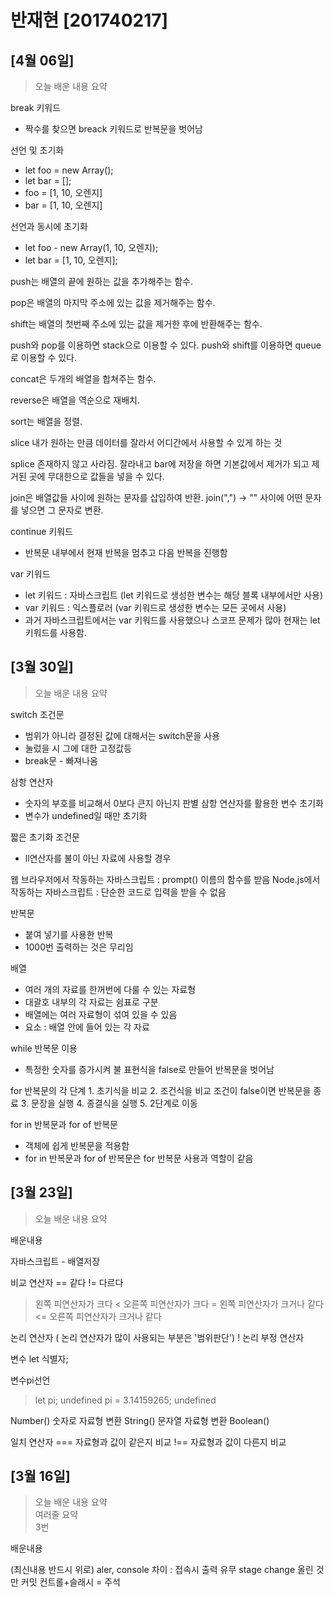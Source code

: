 # 반재현 [201740217]

## [4월 06일]
> 오늘 배운 내용 요약 <br />

break 키워드
- 짝수를 찾으면 breack 키워드로 반복문을 벗어남

선언 및 초기화
- let foo = new Array();
- let bar = [];
- foo = [1, 10, 오렌지]
- bar = [1, 10, 오렌지]

선언과 동시에 초기화
- let foo - new Array(1, 10, 오렌지);
- let bar = [1, 10, 오렌지];

push는 배열의 끝에 원하는 값을 추가해주는 함수.

pop은 배열의 마지막 주소에 있는 값을 제거해주는 함수.

shift는 배열의 첫번째 주소에 있는 값을 제거한 후에 반환해주는 함수.

push와 pop를 이용하면 stack으로 이용할 수 있다.
push와 shift를 이용하면 queue로 이용할 수 있다.

concat은 두개의 배열을 합쳐주는 함수.

reverse은 배열을 역순으로 재배치.

sort는 배열을 정렬.

slice 내가 원하는 만큼 데이터를 잘라서 어디간에서 사용할 수 있게 하는 것

splice 존재하지 않고 사라짐. 잘라내고 bar에 저장을 하면 기본값에서 제거가 되고 제거된 곳에 무대한으로 값들을 넣을 수 있다. 

join은 배열값들 사이에 원하는 문자를 삽입하여 반환. join(",") -> "" 사이에 어떤 문자를 넣으면 그 문자로 변환.

continue 키워드
- 반복문 내부에서 현재 반복을 멈추고 다음 반복을 진행함

var 키워드
- let 키워드 : 자바스크립트 (let 키워드로 생성한 변수는 해당 블록 내부에서만 사용)
- var 키워드 : 익스플로러 (var 키워드로 생성한 변수는 모든 곳에서 사용)
- 과거 자바스크립트에서는 var 키워드를 사용했으나 스코프 문제가 많아 현재는 let 키워드를 사용함.






## [3월 30일]
> 오늘 배운 내용 요약 <br />

switch 조건문
- 범위가 아니라 결정된 값에 대해서는 switch문을 사용
- 눌렀을 시 그에 대한 고정값등
- break문 - 빠져나옴

삼항 연산자 
- 숫자의 부호를 비교해서 0보다 큰지 아닌지 판별
삼항 연산자를 활용한 변수 초기화 
- 변수가 undefined일 때만 초기화

짧은 초기화 조건문 
- ll연산자를 불이 아닌 자료에 사용할 경우

웹 브라우저에서 작동하는 자바스크립트 : prompt() 이름의 함수를 받음
Node.js에서 작동하는 자바스크립트 : 단순한 코드로 입력을 받을 수 없음

반복문
- 붙여 넣기를 사용한 반복 
- 1000번 출력하는 것은 무리임

배열
- 여러 개의 자료를 한꺼번에 다룰 수 있는 자료형
- 대괄호 내부의 각 자료는 쉼표로 구분
- 배열에는 여러 자료형이 섞여 있을 수 있음
- 요소 : 배열 안에 들어 있는 각 자료

while 반복문 이용 
- 특정한 숫자를 증가시켜 불 표현식을  false로 만들어 반복문을 벗어남

for 반복문의 각 단계
    1. 초기식을 비교
    2. 조건식을 비교
        조건이 false이면 반복문을 종료
    3. 문장을 실행
    4. 종결식을 실행
    5. 2단계로 이동    

for in 반복문과  for of 반복문
- 객체에 쉽게 반복문을 적용함
- for in 반복문과 for of 반복문은 for 반복문 사용과 역할이 같음





## [3월 23일]
> 오늘 배운 내용 요약 <br />

배운내용 

자바스크립트 - 배열저장

비교 연산자
== 같다
!= 다르다
> 왼쪽 피연산자가 크다
< 오른쪽 피연산자가 크다
>= 왼쪽 피연산자가 크거나 같다
<= 오른쪽 피연산자가 크거나 같다    

논리 연산자 ( 논리 연산자가 많이 사용되는 부분은 '범위판단')
! 논리 부정 연산자

변수
let 식별자;

변수pi선언
> let pi;
undefined
> pi = 3.14159265;
undefined

Number() 숫자로 자료형 변환
String() 문자열 자료형 변환
Boolean() 

일치 연산자
 === 자료형과 값이 같은지 비교
 !== 자료형과 값이 다른지 비교




## [3월 16일]
> 오늘 배운 내용 요약 <br />
> 여러줄 요약 <br>
> 3번

배운내용

(최신내용 반드시 위로)
aler, console 차이 : 접속시 출력 유무
stage change 올린 것만 커밋
컨트롤+슬래시 = 주석


<table>
</table>

